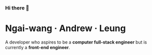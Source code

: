 ### Hi there 👋

<h1>Ngai-wang · Andrew · Leung</h1>

A developer who aspires to be a **computer full-stack engineer** but is currently a **front-end engineer**.
<!--
**SokuRitszZ/SokuRitszZ** is a ✨ _special_ ✨ repository because its `README.md` (this file) appears on your GitHub profile.

Here are some ideas to get you started:

- 🔭 I’m currently working on ...
- 🌱 I’m currently learning ...
- 👯 I’m looking to collaborate on ...
- 🤔 I’m looking for help with ...
- 💬 Ask me about ...
- 📫 How to reach me: ...
- 😄 Pronouns: ...
- ⚡ Fun fact: ...
-->
